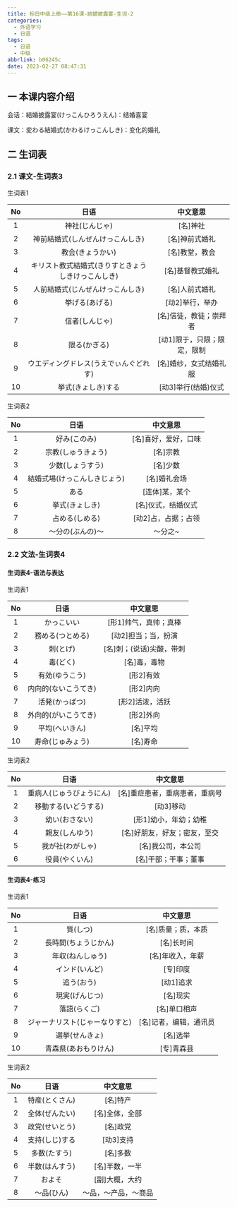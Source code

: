 ```yaml
---
title: 标日中级上册——第16课-結婚披露宴-生词-2
categories:
  - 外语学习
  - 日语
tags:
  - 日语
  - 中级
abbrlink: b06245c
date: 2023-02-27 08:47:31
---
```

## 一 本课内容介绍

会话：結婚披露宴(けっこんひろうえん)：结婚喜宴

课文：変わる結婚式(かわるけっこんしき)：变化的婚礼

<!--more-->

## 二 生词表

### 2.1 课文-生词表3

生词表1

|  No  |                        日语                        |          中文意思           |
| :--: | :------------------------------------------------: | :-------------------------: |
|  1   |                   神社(じんじゃ)                   |          [名]神社           |
|  2   |          神前結婚式(しんぜんけっこんしき)          |       [名]神前式婚礼        |
|  3   |                  教会(きょうかい)                  |       [名]教堂，教会        |
|  4   | キリスト教式結婚式(きりすときょうしきけっこんしき) |      [名]基督教式婚礼       |
|  5   |          人前結婚式(じんぜんけっこんしき)          |       [名]人前式婚礼        |
|  6   |                   挙げる(あげる)                   |       [动2]举行，举办       |
|  7   |                   信者(しんじゃ)                   |   [名]信徒，教徒；崇拜者    |
|  8   |                    限る(かぎる)                    | [动1]限于，只限；限定，限制 |
|  9   |       ウエディングドレス(うえでぃんぐどれす)       |   [名]婚纱，女式结婚礼服    |
|  10  |                 挙式(きょしき)する                 |     [动3]举行(结婚)仪式     |

生词表2

|  No  |             日语             |       中文意思       |
| :--: | :--------------------------: | :------------------: |
|  1   |         好み(このみ)         | [名]喜好，爱好，口味 |
|  2   |      宗教(しゅうきょう)      |       [名]宗教       |
|  3   |       少数(しょうすう)       |       [名]少数       |
|  4   | 結婚式場(けっこんしきじょう) |     [名]婚礼会场     |
|  5   |             ある             |    [连体]某，某个    |
|  6   |        挙式(きょしき)        |  [名]仪式，结婚仪式  |
|  7   |        占める(しめる)        | [动2]占，占据；占领  |
|  8   |       ～分の(ぶんの)～       |       ～分之~        |


### 2.2 文法-生词表4

#### 生词表4-语法与表达

生词表1

|  No  |         日语         |         中文意思         |
| :--: | :------------------: | :----------------------: |
|  1   |      かっこいい      |  [形1]帅气，真帅；真棒   |
|  2   |   務める(つとめる)   |   [动2]担当；当，扮演    |
|  3   |       刺(とげ)       | [名]刺；(说话)尖酸，带刺 |
|  4   |       毒(どく)       |       [名]毒，毒物       |
|  5   |    有効(ゆうこう)    |        [形2]有效         |
|  6   | 内向的(ないこうてき) |        [形2]内向         |
|  7   |    活発(かっぱつ)    |     [形2]活泼，活跃      |
|  8   | 外向的(がいこうてき) |        [形2]外向         |
|  9   |    平均(へいきん)    |         [名]平均         |
|  10  |   寿命(じゅみょう)   |         [名]寿命         |

生词表2

|  No  |           日语           |            中文意思            |
| :--: | :----------------------: | :----------------------------: |
|  1   | 重病人(じゅうびょうにん) | [名]重症患者，重病患者，重病号 |
|  2   |   移動する(いどうする)   |           [动3]移动            |
|  3   |      幼い(おさない)      |     [形1]幼小，年幼；幼稚      |
|  4   |      親友(しんゆう)      |  [名]好朋友，好友；密友，至交  |
|  5   |     我が社(わがしゃ)     |       [名]我公司，本公司       |
|  6   |      役員(やくいん)      |      [名]干部；干事；董事      |


#### 生词表4-练习

生词表1

|  No  |              日语              |        中文意思        |
| :--: | :----------------------------: | :--------------------: |
|  1   |            質(しつ)            |   [名]质量；质，本质   |
|  2   |      長時間(ちょうじかん)      |       [名]长时间       |
|  3   |        年収(ねんしゅう)        |    [名]年收入，年薪    |
|  4   |         インド(いんど)         |        [专]印度        |
|  5   |           追う(おう)           |       [动1]追求        |
|  6   |         現実(げんじつ)         |        [名]现实        |
|  7   |          落語(らくご)          |      [名]单口相声      |
|  8   | ジャーナリスト(じゃーなりすと) | [名]记者，编辑，通讯员 |
|  9   |         選挙(せんきょ)         |        [名]选举        |
|  10  |      青森県(あおもりけん)      |       [专]青森县       |

生词表2

|  No  |      日语      |      中文意思      |
| :--: | :------------: | :----------------: |
|  1   | 特産(とくさん) |      [名]特产      |
|  2   | 全体(ぜんたい) |   [名]全体，全部   |
|  3   | 政党(せいとう) |      [名]政党      |
|  4   | 支持(しじ)する |     [动3]支持      |
|  5   |  多数(たすう)  |      [名]多数      |
|  6   | 半数(はんすう) |   [名]半数，一半   |
|  7   |     およそ     |   [副]大概，大约   |
|  8   |   ～品(ひん)   | ～品，～产品，～商品 |

